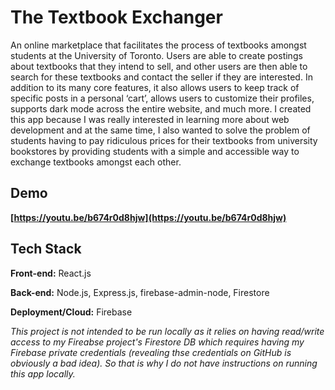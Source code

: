 # The Textbook Exchanger
An online marketplace that facilitates the process of textbooks amongst students at the University of Toronto. Users are able to create postings about textbooks that they intend to sell, and other users are then able to search for these textbooks and contact the seller if they are interested. In addition to its many core features, it also allows users to keep track of specific posts in a personal ‘cart’, allows users to customize their profiles, supports dark mode across the entire website, and much more. I created this app because I was really interested in learning more about web development and at the same time, I also wanted to solve the problem of students having to pay ridiculous prices for their textbooks from university bookstores by providing students with a simple and accessible way to exchange textbooks amongst each other.<br/>

## Demo 

<strong> [https://youtu.be/b674r0d8hjw](https://youtu.be/b674r0d8hjw) </strong>


## Tech Stack

**Front-end:** React.js

**Back-end:**  Node.js, Express.js, firebase-admin-node, Firestore

**Deployment/Cloud:** Firebase



*This project is not intended to be run locally as it relies on having read/write access to my Fireabse project's Firestore DB which requires having my Firebase private credentials (revealing thse credentials on GitHub is obviously a bad idea). So that is why I do not have instructions on running this app locally.*



